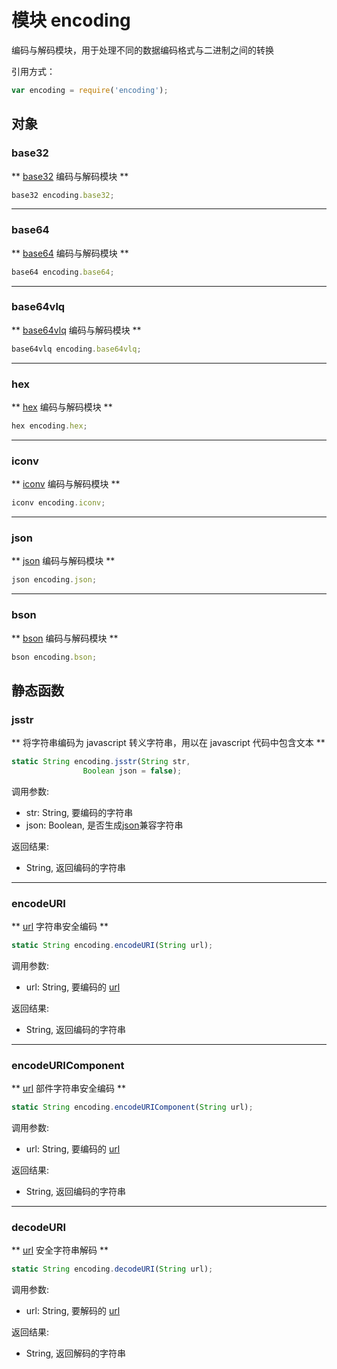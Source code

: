 # 模块 encoding
编码与解码模块，用于处理不同的数据编码格式与二进制之间的转换

引用方式：
```JavaScript
var encoding = require('encoding');
```

## 对象
        
### base32
** [base32](base32.md) 编码与解码模块 **
```JavaScript
base32 encoding.base32;
```

--------------------------
### base64
** [base64](base64.md) 编码与解码模块 **
```JavaScript
base64 encoding.base64;
```

--------------------------
### base64vlq
** [base64vlq](base64vlq.md) 编码与解码模块 **
```JavaScript
base64vlq encoding.base64vlq;
```

--------------------------
### hex
** [hex](hex.md) 编码与解码模块 **
```JavaScript
hex encoding.hex;
```

--------------------------
### iconv
** [iconv](iconv.md) 编码与解码模块 **
```JavaScript
iconv encoding.iconv;
```

--------------------------
### json
** [json](json.md) 编码与解码模块 **
```JavaScript
json encoding.json;
```

--------------------------
### bson
** [bson](bson.md) 编码与解码模块 **
```JavaScript
bson encoding.bson;
```

## 静态函数
        
### jsstr
** 将字符串编码为 javascript 转义字符串，用以在 javascript 代码中包含文本 **
```JavaScript
static String encoding.jsstr(String str,
                Boolean json = false);
```

调用参数:
* str: String, 要编码的字符串
* json: Boolean, 是否生成[json](json.md)兼容字符串

返回结果:
* String, 返回编码的字符串

--------------------------
### encodeURI
** [url](url.md) 字符串安全编码 **
```JavaScript
static String encoding.encodeURI(String url);
```

调用参数:
* url: String, 要编码的 [url](url.md)

返回结果:
* String, 返回编码的字符串

--------------------------
### encodeURIComponent
** [url](url.md) 部件字符串安全编码 **
```JavaScript
static String encoding.encodeURIComponent(String url);
```

调用参数:
* url: String, 要编码的 [url](url.md)

返回结果:
* String, 返回编码的字符串

--------------------------
### decodeURI
** [url](url.md) 安全字符串解码 **
```JavaScript
static String encoding.decodeURI(String url);
```

调用参数:
* url: String, 要解码的 [url](url.md)

返回结果:
* String, 返回解码的字符串

